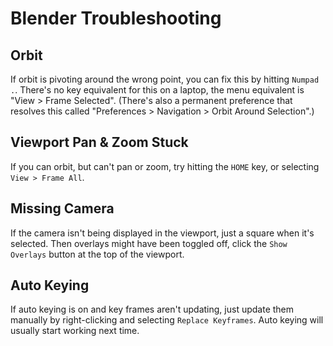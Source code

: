 # Blender Troubleshooting

## Orbit

If orbit is pivoting around the wrong point, you can fix this by hitting `Numpad .`. There's no key equivalent for this on a laptop, the menu equivalent is "View > Frame Selected". (There's also a permanent preference that resolves this called "Preferences > Navigation > Orbit Around Selection".)

## Viewport Pan & Zoom Stuck

If you can orbit, but can't pan or zoom, try hitting the `HOME` key, or selecting `View > Frame All`.

## Missing Camera

If the camera isn't being displayed in the viewport, just a square when it's selected. Then overlays might have been toggled off, click the `Show Overlays` button at the top of the viewport.

## Auto Keying

If auto keying is on and key frames aren't updating, just update them manually by right-clicking and selecting `Replace Keyframes`. Auto keying will usually start working next time.
